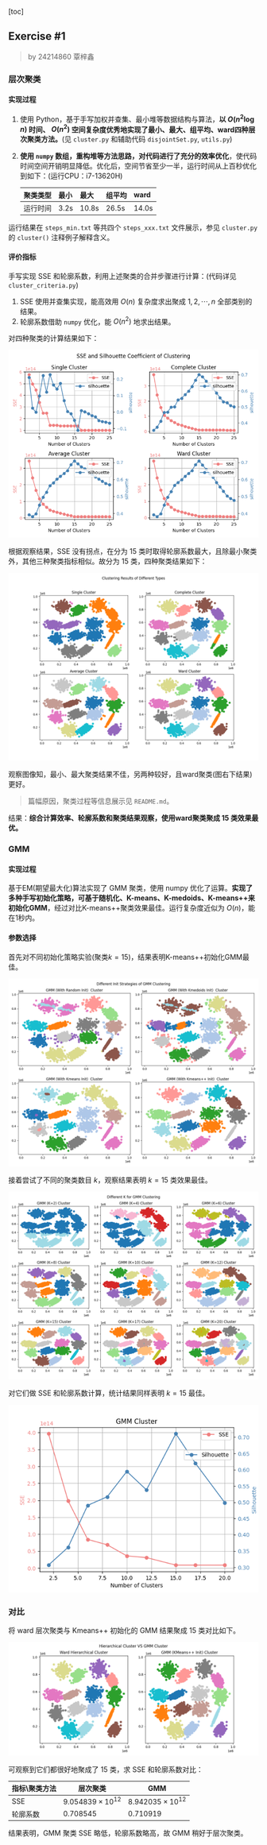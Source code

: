 [toc]

## Exercise \#1

> by 24214860 覃梓鑫

### 层次聚类

#### 实现过程

1. 使用 Python，基于手写加权并查集、最小堆等数据结构与算法，**以 $O(n^2\log n)$ 时间、 $O(n^2)$ 空间复杂度优秀地实现了最小、最大、组平均、ward四种层次聚类方法。**(见 `cluster.py` 和辅助代码 `disjointSet.py`, `utils.py`)

2. **使用 `numpy` 数组，重构堆等方法思路，对代码进行了充分的效率优化**，使代码时间空间开销明显降低。优化后，空间节省至少一半，运行时间从上百秒优化到如下：(运行CPU：i7-13620H)

   | 聚类类型 | 最小 | 最大  | 组平均 | ward  |
   | -------- | ---- | ----- | ------ | ----- |
   | 运行时间 | 3.2s | 10.8s | 26.5s  | 14.0s |

运行结果在 `steps_min.txt` 等共四个 `steps_xxx.txt` 文件展示，参见 `cluster.py` 的 `cluster()` 注释例子解释含义。

#### 评价指标

手写实现 SSE 和轮廓系数，利用上述聚类的合并步骤进行计算：(代码详见 `cluster_criteria.py`)

1. SSE 使用并查集实现，能高效用 $O(n)$ 复杂度求出聚成 $1,2,\cdots,n$ 全部类别的结果。
2. 轮廓系数借助 `numpy` 优化，能 $O(n^2)$ 地求出结果。

对四种聚类的计算结果如下：

![both_partial](img/both_partial.png)

根据观察结果，SSE 没有拐点，在分为 $15$ 类时取得轮廓系数最大，且除最小聚类外，其他三种聚类指标相似。故分为 $15$ 类，四种聚类结果如下：

![cluster_results](img/cluster_results.png)

观察图像知，最小、最大聚类结果不佳，另两种较好，且ward聚类(图右下结果)更好。

> 篇幅原因，聚类过程等信息展示见 `README.md`。

结果：**综合计算效率、轮廓系数和聚类结果观察，使用ward聚类聚成 $15$ 类效果最优。**

### GMM

#### 实现过程

基于EM(期望最大化)算法实现了 GMM 聚类，使用 numpy 优化了运算。**实现了多种手写初始化策略，可基于随机化、K-means、K-medoids、K-means++来初始化GMM**，经过对比K-means++聚类效果最佳。运行复杂度近似为 $O(n)$，能在1秒内。

#### 参数选择

首先对不同初始化策略实验(聚类$k=15$)，结果表明K-means++初始化GMM最佳。

![GMM_different_strategy](img/GMM_different_strategy.png)

接着尝试了不同的聚类数目 $k$，观察结果表明 $k=15$ 类效果最佳。

![GMM_different_k](img/GMM_different_k.png)

对它们做 SSE 和轮廓系数计算，统计结果同样表明 $k=15$ 最佳。

<img src="img/GMM_different_k_sse_silhouette.png" alt="GMM_different_k_sse_silhouette" style="zoom:80%;" />

### 对比

将 ward 层次聚类与 Kmeans++ 初始化的 GMM 结果聚成 $15$ 类对比如下。

![Ward_vs_GMM](img/Ward_vs_GMM.png)

可观察到它们都很好地聚成了 $15$ 类，求 SSE 和轮廓系数对比：

| 指标\聚类方法 | 层次聚类                | GMM                     |
| ------------- | ----------------------- | ----------------------- |
| SSE           | $9.054839\times10^{12}$ | $8.942035\times10^{12}$ |
| 轮廓系数      | $0.708545$              | $0.710919$              |

结果表明，GMM 聚类 SSE 略低，轮廓系数略高，故 GMM 稍好于层次聚类。
